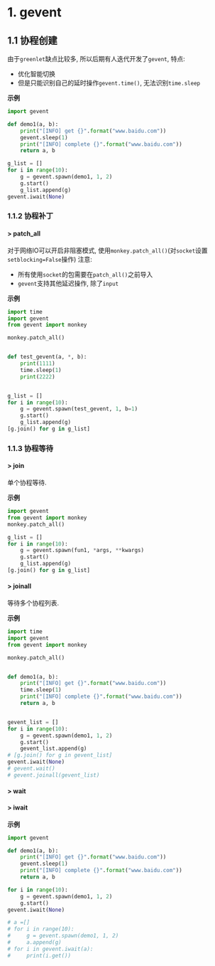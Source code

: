 # 1. gevent

## 1.1 协程创建

由于`greenlet`缺点比较多, 所以后期有人迭代开发了`gevent`, 特点:

* 优化智能切换
* 但是只能识别自己的延时操作`gevent.time()`, 无法识别`time.sleep`

**示例**

```python
import gevent

def demo1(a, b):
    print("[INFO] get {}".format("www.baidu.com"))
    gevent.sleep(1)
    print("[INFO] complete {}".format("www.baidu.com"))
    return a, b

g_list = []
for i in range(10):
    g = gevent.spawn(demo1, 1, 2)
    g.start()
    g_list.append(g)
gevent.iwait(None)
```

### 1.1.2 协程补丁

#### > patch_all

对于网络IO可以开启非阻塞模式, 使用`monkey.patch_all()`(对`socket`设置`setblocking=False`操作) 
注意:

- 所有使用`socket`的包需要在`patch_all()`之前导入
- `gevent`支持其他延迟操作, 除了`input`

**示例**

```python
import time
import gevent
from gevent import monkey

monkey.patch_all()


def test_gevent(a, *, b):
    print(1111)
    time.sleep(1)
    print(2222)


g_list = []
for i in range(10):
    g = gevent.spawn(test_gevent, 1, b=1)
    g.start()
    g_list.append(g)
[g.join() for g in g_list]
```

### 1.1.3 协程等待

#### > join

单个协程等待.

**示例**

```python
import gevent
from gevent import monkey
monkey.patch_all()

g_list = []
for i in range(10):
    g = gevent.spawn(fun1, *args, **kwargs)
    g.start()
    g_list.append(g)
[g.join() for g in g_list]
```

#### > joinall

等待多个协程列表.

**示例**

```python
import time
import gevent
from gevent import monkey

monkey.patch_all()


def demo1(a, b):
    print("[INFO] get {}".format("www.baidu.com"))
    time.sleep(1)
    print("[INFO] complete {}".format("www.baidu.com"))
    return a, b


gevent_list = []
for i in range(10):
    g = gevent.spawn(demo1, 1, 2)
    g.start()
    gevent_list.append(g)
# [g.join() for g in gevent_list]
gevent.iwait(None)
# gevent.wait()
# gevent.joinall(gevent_list)
```

#### > wait

#### > iwait

**示例**

```python
import gevent

def demo1(a, b):
    print("[INFO] get {}".format("www.baidu.com"))
    gevent.sleep(1)
    print("[INFO] complete {}".format("www.baidu.com"))
    return a, b

for i in range(10):
    g = gevent.spawn(demo1, 1, 2)
    g.start()
gevent.iwait(None)

# a =[]
# for i in range(10):
#     g = gevent.spawn(demo1, 1, 2)
#     a.append(g)
# for i in gevent.iwait(a):
#     print(i.get())
```

